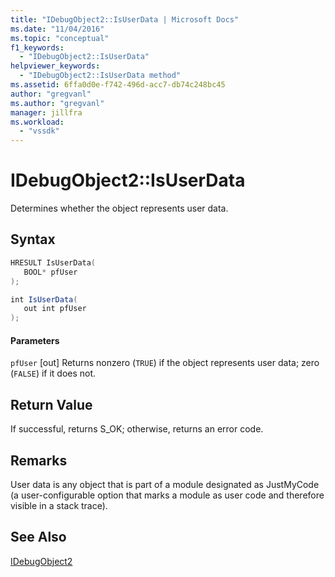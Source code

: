 ```yaml
---
title: "IDebugObject2::IsUserData | Microsoft Docs"
ms.date: "11/04/2016"
ms.topic: "conceptual"
f1_keywords:
  - "IDebugObject2::IsUserData"
helpviewer_keywords:
  - "IDebugObject2::IsUserData method"
ms.assetid: 6ffa0d0e-f742-496d-acc7-db74c248bc45
author: "gregvanl"
ms.author: "gregvanl"
manager: jillfra
ms.workload:
  - "vssdk"
---
```

# IDebugObject2::IsUserData
Determines whether the object represents user data.

## Syntax

```cpp
HRESULT IsUserData(
   BOOL* pfUser
);
```

```csharp
int IsUserData(
   out int pfUser
);
```

#### Parameters
 `pfUser`
 [out] Returns nonzero (`TRUE`) if the object represents user data; zero (`FALSE`) if it does not.

## Return Value
 If successful, returns S_OK; otherwise, returns an error code.

## Remarks
 User data is any object that is part of a module designated as JustMyCode (a user-configurable option that marks a module as user code and therefore visible in a stack trace).

## See Also
 [IDebugObject2](../../../extensibility/debugger/reference/idebugobject2.md)